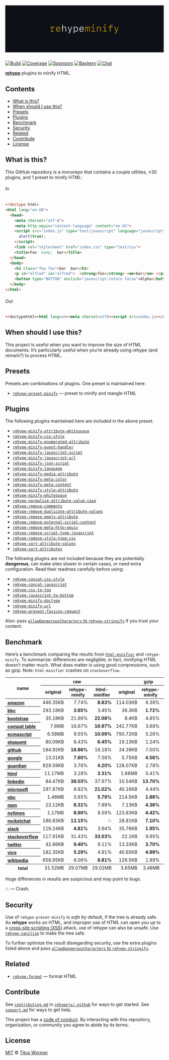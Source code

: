 # ![rehype-minify][logo]

[![Build][build-badge]][build]
[![Coverage][coverage-badge]][coverage]
[![Sponsors][sponsors-badge]][collective]
[![Backers][backers-badge]][collective]
[![Chat][chat-badge]][chat]

**[rehype][]** plugins to minify HTML.

## Contents

*   [What is this?](#what-is-this)
*   [When should I use this?](#when-should-i-use-this)
*   [Presets](#presets)
*   [Plugins](#plugins)
*   [Benchmark](#benchmark)
*   [Security](#security)
*   [Related](#related)
*   [Contribute](#contribute)
*   [License](#license)

## What is this?

This GitHub repository is a monorepo that contains a couple utilities, ±30
plugins, and 1 preset to minify HTML:

###### In

```html
<!doctype html>
<html lang="en-GB">
  <head>
    <meta charset="utf-8">
    <meta http-equiv="content-language" content="en-US">
    <script src="index.js" type="text/javascript" language="javascript">
      alert(true);
    </script>
    <link rel="stylesheet" href="index.css" type="text/css">
    <title>Foo  &amp;  bar</title>
  </head>
  <body>
    <h1 class="foo foo">bar  bar</h1>
    <p id="alfred" id="alfred">  <strong>foo</strong> <em>bar</em> </p>
    <button type="BUTTON" onclick="javascript:return false">Alpha</button>
  </body>
</html>
```

###### Out

```html
<!doctypehtml><html lang=en><meta charset=utf8><script src=index.js></script><link href=index.css rel=stylesheet><title>Foo &amp bar</title><h1 class=foo>bar bar</h1><p id=alfred><strong>foo</strong> <em>bar</em></p><button onclick=return!1 type=button>Alpha</button>
```

## When should I use this?

This project is useful when you want to improve the size of HTML documents.
It’s particularly useful when you’re already using rehype (and remark?) to
process HTML.

## Presets

Presets are combinations of plugins.
One preset is maintained here:

*   [`rehype-preset-minify`][rehype-preset-minify]
    — preset to minify and mangle HTML

## Plugins

The following plugins maintained here are included in the above preset.

<!--
  👉 **Note**: the following list is automatically generated.
-->

<!--plugins-core start-->

*   [`rehype-minify-attribute-whitespace`](./packages/rehype-minify-attribute-whitespace)
*   [`rehype-minify-css-style`](./packages/rehype-minify-css-style)
*   [`rehype-minify-enumerated-attribute`](./packages/rehype-minify-enumerated-attribute)
*   [`rehype-minify-event-handler`](./packages/rehype-minify-event-handler)
*   [`rehype-minify-javascript-script`](./packages/rehype-minify-javascript-script)
*   [`rehype-minify-javascript-url`](./packages/rehype-minify-javascript-url)
*   [`rehype-minify-json-script`](./packages/rehype-minify-json-script)
*   [`rehype-minify-language`](./packages/rehype-minify-language)
*   [`rehype-minify-media-attribute`](./packages/rehype-minify-media-attribute)
*   [`rehype-minify-meta-color`](./packages/rehype-minify-meta-color)
*   [`rehype-minify-meta-content`](./packages/rehype-minify-meta-content)
*   [`rehype-minify-style-attribute`](./packages/rehype-minify-style-attribute)
*   [`rehype-minify-whitespace`](./packages/rehype-minify-whitespace)
*   [`rehype-normalize-attribute-value-case`](./packages/rehype-normalize-attribute-value-case)
*   [`rehype-remove-comments`](./packages/rehype-remove-comments)
*   [`rehype-remove-duplicate-attribute-values`](./packages/rehype-remove-duplicate-attribute-values)
*   [`rehype-remove-empty-attribute`](./packages/rehype-remove-empty-attribute)
*   [`rehype-remove-external-script-content`](./packages/rehype-remove-external-script-content)
*   [`rehype-remove-meta-http-equiv`](./packages/rehype-remove-meta-http-equiv)
*   [`rehype-remove-script-type-javascript`](./packages/rehype-remove-script-type-javascript)
*   [`rehype-remove-style-type-css`](./packages/rehype-remove-style-type-css)
*   [`rehype-sort-attribute-values`](./packages/rehype-sort-attribute-values)
*   [`rehype-sort-attributes`](./packages/rehype-sort-attributes)

<!--plugins-core end-->

The following plugins are not included because they are potentially
**dangerous**, can make sites slower in certain cases, or need extra
configuration.
Read their readmes carefully before using:

<!--
  👉 **Note**: the following list is automatically generated.
-->

<!--plugins-other start-->

*   [`rehype-concat-css-style`](./packages/rehype-concat-css-style)
*   [`rehype-concat-javascript`](./packages/rehype-concat-javascript)
*   [`rehype-css-to-top`](./packages/rehype-css-to-top)
*   [`rehype-javascript-to-bottom`](./packages/rehype-javascript-to-bottom)
*   [`rehype-minify-doctype`](./packages/rehype-minify-doctype)
*   [`rehype-minify-url`](./packages/rehype-minify-url)
*   [`rehype-prevent-favicon-request`](./packages/rehype-prevent-favicon-request)

<!--plugins-other end-->

Also: pass [`allowDangerousCharacters` to `rehype-stringify`][rehype-stringify]
if you trust your content.

## Benchmark

Here’s a benchmark comparing the results from [`html-minifier`][html-minifier]
and `rehype-minify`.
To summarize: differences are negligible, in fact, minifying HTML doesn’t matter
much.
What does matter is using good compressions, such as gzip.
Note: `html-minifier` crashes on `stackoverflow`.

<!--benchmark start-->

<table>
<thead>
  <tr>
    <th rowspan="2">name</th>
    <th colspan="3">raw</th>
    <th colspan="3">gzip</th>
  </tr>
  <tr>
    <th>original</th>
    <th>rehype-minify</th>
    <th>html-minifier</th>
    <th>original</th>
    <th>rehype-minify</th>
    <th>html-minifier</th>
  </tr>
</thead>
<tbody>
  <tr>
    <th scope="row" align="left"><a href="https://www.amazon.co.uk/">amazon</a></th>
    <td align="right">446.35KB</td>
    <td align="right">7.74%</td>
    <td align="right"><b>8.83%</b></td>
    <td align="right">114.03KB</td>
    <td align="right">6.38%</td>
    <td align="right"><b>6.75%</b></td>
  </tr>
  <tr>
    <th scope="row" align="left"><a href="https://www.bbc.co.uk/">bbc</a></th>
    <td align="right">293.18KB</td>
    <td align="right"><b>3.65%</b></td>
    <td align="right">3.45%</td>
    <td align="right">36.3KB</td>
    <td align="right"><b>1.72%</b></td>
    <td align="right">1.71%</td>
  </tr>
  <tr>
    <th scope="row" align="left"><a href="https://getbootstrap.com/docs/4.4/getting-started/introduction/">bootstrap</a></th>
    <td align="right">35.18KB</td>
    <td align="right">21.66%</td>
    <td align="right"><b>22.08%</b></td>
    <td align="right">8.4KB</td>
    <td align="right">4.85%</td>
    <td align="right"><b>5.08%</b></td>
  </tr>
  <tr>
    <th scope="row" align="left"><a href="https://kangax.github.io/compat-table/es6/">compat table</a></th>
    <td align="right">7.6MB</td>
    <td align="right">16.67%</td>
    <td align="right"><b>16.97%</b></td>
    <td align="right">241.77KB</td>
    <td align="right">3.69%</td>
    <td align="right"><b>5.51%</b></td>
  </tr>
  <tr>
    <th scope="row" align="left"><a href="https://tc39.es/ecma262/">ecmascript</a></th>
    <td align="right">6.58MB</td>
    <td align="right">9.55%</td>
    <td align="right"><b>10.09%</b></td>
    <td align="right">790.72KB</td>
    <td align="right">5.26%</td>
    <td align="right"><b>5.43%</b></td>
  </tr>
  <tr>
    <th scope="row" align="left"><a href="https://eloquentjavascript.net/20_node.html">eloquent</a></th>
    <td align="right">80.09KB</td>
    <td align="right">6.43%</td>
    <td align="right"><b>6.45%</b></td>
    <td align="right">19.13KB</td>
    <td align="right">1.24%</td>
    <td align="right"><b>1.26%</b></td>
  </tr>
  <tr>
    <th scope="row" align="left"><a href="https://github.com">github</a></th>
    <td align="right">184.92KB</td>
    <td align="right"><b>16.86%</b></td>
    <td align="right">16.18%</td>
    <td align="right">34.39KB</td>
    <td align="right">7.00%</td>
    <td align="right"><b>7.20%</b></td>
  </tr>
  <tr>
    <th scope="row" align="left"><a href="https://www.google.com/">google</a></th>
    <td align="right">13.01KB</td>
    <td align="right"><b>7.60%</b></td>
    <td align="right">7.56%</td>
    <td align="right">5.75KB</td>
    <td align="right"><b>4.56%</b></td>
    <td align="right">4.26%</td>
  </tr>
  <tr>
    <th scope="row" align="left"><a href="https://www.theguardian.com/us">guardian</a></th>
    <td align="right">929.59KB</td>
    <td align="right">3.76%</td>
    <td align="right"><b>4.20%</b></td>
    <td align="right">128.07KB</td>
    <td align="right">2.78%</td>
    <td align="right"><b>2.93%</b></td>
  </tr>
  <tr>
    <th scope="row" align="left"><a href="https://html.spec.whatwg.org">html</a></th>
    <td align="right">11.17MB</td>
    <td align="right">3.28%</td>
    <td align="right"><b>3.31%</b></td>
    <td align="right">1.66MB</td>
    <td align="right">5.41%</td>
    <td align="right"><b>5.49%</b></td>
  </tr>
  <tr>
    <th scope="row" align="left"><a href="https://www.linkedin.com/">linkedin</a></th>
    <td align="right">84.47KB</td>
    <td align="right"><b>38.03%</b></td>
    <td align="right">37.97%</td>
    <td align="right">10.54KB</td>
    <td align="right"><b>13.70%</b></td>
    <td align="right">13.43%</td>
  </tr>
  <tr>
    <th scope="row" align="left"><a href="https://www.microsoft.com/en-us/">microsoft</a></th>
    <td align="right">197.87KB</td>
    <td align="right">8.82%</td>
    <td align="right"><b>21.02%</b></td>
    <td align="right">40.16KB</td>
    <td align="right">4.44%</td>
    <td align="right"><b>6.85%</b></td>
  </tr>
  <tr>
    <th scope="row" align="left"><a href="https://www.nbc.com/">nbc</a></th>
    <td align="right">1.48MB</td>
    <td align="right">5.65%</td>
    <td align="right"><b>5.79%</b></td>
    <td align="right">214.5KB</td>
    <td align="right"><b>1.88%</b></td>
    <td align="right">1.77%</td>
  </tr>
  <tr>
    <th scope="row" align="left"><a href="https://www.npmjs.com/">npm</a></th>
    <td align="right">23.12KB</td>
    <td align="right"><b>8.31%</b></td>
    <td align="right">7.89%</td>
    <td align="right">7.13KB</td>
    <td align="right"><b>4.36%</b></td>
    <td align="right">3.99%</td>
  </tr>
  <tr>
    <th scope="row" align="left"><a href="https://www.nytimes.com/">nytimes</a></th>
    <td align="right">1.17MB</td>
    <td align="right"><b>8.90%</b></td>
    <td align="right">8.59%</td>
    <td align="right">123.83KB</td>
    <td align="right"><b>4.42%</b></td>
    <td align="right">4.12%</td>
  </tr>
  <tr>
    <th scope="row" align="left"><a href="https://rocket.chat">rocketchat</a></th>
    <td align="right">186.83KB</td>
    <td align="right"><b>12.15%</b></td>
    <td align="right">💥</td>
    <td align="right">28.81KB</td>
    <td align="right"><b>7.10%</b></td>
    <td align="right">💥</td>
  </tr>
  <tr>
    <th scope="row" align="left"><a href="https://slack.com/intl/en-gb/features">slack</a></th>
    <td align="right">119.24KB</td>
    <td align="right"><b>4.81%</b></td>
    <td align="right">3.94%</td>
    <td align="right">35.76KB</td>
    <td align="right"><b>1.95%</b></td>
    <td align="right">1.55%</td>
  </tr>
  <tr>
    <th scope="row" align="left"><a href="https://stackoverflow.com/">stackoverflow</a></th>
    <td align="right">117.91KB</td>
    <td align="right">31.43%</td>
    <td align="right"><b>33.03%</b></td>
    <td align="right">22.1KB</td>
    <td align="right">9.95%</td>
    <td align="right"><b>10.84%</b></td>
  </tr>
  <tr>
    <th scope="row" align="left"><a href="https://twitter.com/">twitter</a></th>
    <td align="right">42.86KB</td>
    <td align="right"><b>9.40%</b></td>
    <td align="right">9.11%</td>
    <td align="right">13.33KB</td>
    <td align="right"><b>3.70%</b></td>
    <td align="right">3.45%</td>
  </tr>
  <tr>
    <th scope="row" align="left"><a href="https://www.vice.com/en_us">vice</a></th>
    <td align="right">182.35KB</td>
    <td align="right"><b>5.29%</b></td>
    <td align="right">4.91%</td>
    <td align="right">40.65KB</td>
    <td align="right"><b>4.89%</b></td>
    <td align="right">4.70%</td>
  </tr>
  <tr>
    <th scope="row" align="left"><a href="https://en.wikipedia.org/wiki/President_of_the_United_States">wikipedia</a></th>
    <td align="right">658.95KB</td>
    <td align="right">6.06%</td>
    <td align="right"><b>6.81%</b></td>
    <td align="right">126.5KB</td>
    <td align="right">1.89%</td>
    <td align="right"><b>2.12%</b></td>
  </tr>
</tbody>
<tfoot>
  <tr>
    <th scope="row">total</th>
    <td align="right">31.52MB</td>
    <td align="right">29.07MB</td>
    <td align="right">29.02MB</td>
    <td align="right">3.65MB</td>
    <td align="right">3.48MB</td>
    <td align="right">3.48MB</td>
  </tr>
</tfoot>
</table>

<!--benchmark end-->

Huge differences in results are suspicious and may point to bugs.

💥 — Crash.

## Security

Use of `rehype-preset-minify` is *safe* by default, if the tree is already safe.
As **rehype** works on HTML, and improper use of HTML can open you up to a
[cross-site scripting (XSS)][xss] attack, use of rehype can also be unsafe.
Use [`rehype-sanitize`][rehype-sanitize] to make the tree safe.

To further optimize the result disregarding security, use the extra plugins
listed above and pass [`allowDangerousCharacters` to
`rehype-stringify`][rehype-stringify].

## Related

*   [`rehype-format`](https://github.com/rehypejs/rehype-format)
    — format HTML

## Contribute

See [`contributing.md`][contributing] in [`rehypejs/.github`][health] for ways
to get started.
See [`support.md`][support] for ways to get help.

This project has a [code of conduct][coc].
By interacting with this repository, organization, or community you agree to
abide by its terms.

## License

[MIT][license] © [Titus Wormer][author]

<!-- Definitions -->

[build-badge]: https://github.com/rehypejs/rehype-minify/workflows/main/badge.svg

[build]: https://github.com/rehypejs/rehype-minify/actions

[coverage-badge]: https://img.shields.io/codecov/c/github/rehypejs/rehype-minify.svg

[coverage]: https://codecov.io/github/rehypejs/rehype-minify

[sponsors-badge]: https://opencollective.com/unified/sponsors/badge.svg

[backers-badge]: https://opencollective.com/unified/backers/badge.svg

[collective]: https://opencollective.com/unified

[chat-badge]: https://img.shields.io/badge/chat-discussions-success.svg

[chat]: https://github.com/rehypejs/rehype/discussions

[health]: https://github.com/rehypejs/.github

[contributing]: https://github.com/rehypejs/.github/blob/main/contributing.md

[support]: https://github.com/rehypejs/.github/blob/main/support.md

[coc]: https://github.com/rehypejs/.github/blob/main/code-of-conduct.md

[license]: license

[author]: https://wooorm.com

[logo]: https://raw.githubusercontent.com/rehypejs/rehype-minify/6f0f096/logo.svg?sanitize=true

[rehype]: https://github.com/rehypejs/rehype

[xss]: https://en.wikipedia.org/wiki/Cross-site_scripting

[rehype-sanitize]: https://github.com/rehypejs/rehype-sanitize

[rehype-preset-minify]: https://github.com/rehypejs/rehype-minify/tree/main/packages/rehype-preset-minify

[rehype-stringify]: https://github.com/rehypejs/rehype/tree/main/packages/rehype-stringify#api

[html-minifier]: https://github.com/kangax/html-minifier
